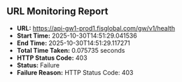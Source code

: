 ## URL Monitoring Report

- **URL:** https://api-gw1-prod1.fisglobal.com/gw/v1/health
- **Start Time:** 2025-10-30T14:51:29.041536
- **End Time:** 2025-10-30T14:51:29.117271
- **Total Time Taken:** 0.075735 seconds
- **HTTP Status Code:** 403
- **Status:** Failure
- **Failure Reason:** HTTP Status Code: 403
